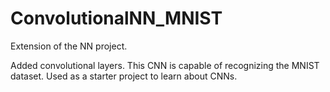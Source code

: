 # ConvolutionalNN_MNIST

Extension of the NN project.

Added convolutional layers. This CNN is capable of recognizing the MNIST dataset. Used as a starter project to learn about CNNs.
